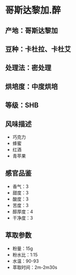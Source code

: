 # 哥斯达黎加.醉

## 产地：哥斯达黎加

## 豆种：卡杜拉、卡杜艾

## 处理法：密处理

## 烘培度：中度烘培

## 等级：SHB

## 风味描述

- 巧克力
- 蜂蜜
- 红酒
- 青苹果

## 感官品鉴

- 香气：3
- 甜度：3
- 酸度：3
- 苦度：3
- 醇厚度：4
- 干净度：3

## 萃取参数

- 粉量：15g
- 粉水比：1:15
- 水温：90-93
- 萃取时间：2m-2m30s
